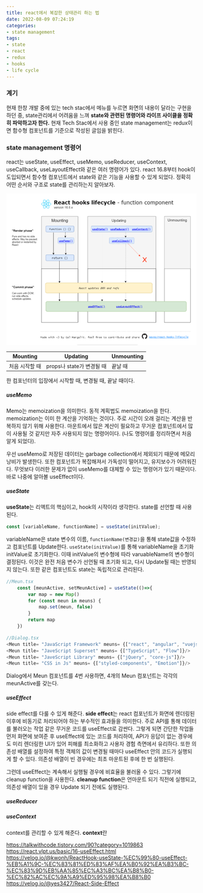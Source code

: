 ```yaml
---
title: react에서 복잡한 상태관리 하는 법
date: 2022-08-09 07:24:19
categories:
- state management
tags:
- state
- react
- redux
- hooks
- life cycle
---
```


### 계기

현재 한창 개발 중에 있는 tech stac에서 메뉴를 누르면 화면의 내용이 달라는 구현을 하던 중, state관리에서 어려움을 느껴 **state와 관련된 명령어와 라이프 사이클을 정확히 파악하고자 한다.** 현재 Tech Stac에서 사용 중인 state management는 redux이면 함수형 컴포넌트를 기준으로 작성된 글임을 밝힌다.

### state management 명령어

react는 useState, useEffect, useMemo, useReducer, useContext, useCallback, useLayoutEffect와 같은 여러 명령어가 있다. react 16.8부터 hook이 도입되면서 함수형 컴포넌트에서 state와 같은 기능을 사용할 수 있게 되었다. 정확히 어떤 순서와 구조로 state를 관리하는지 알아보자.

<img src='https://github.com/jun3047/jun3047.github.io/blob/master/assets/images/hookLifecyecle.png?raw=true' alt='hookLifecyecle'>

|Mounting|Updating|Unmounting
|-|-|-|
|처음 시작할 때|props나 state가 변경될 때|끝날 때|

한 컴포넌터의 입장에서 시작할 때, 변경될 때, 끝날 때이다.
<!-- react는 UI를 구축하기 위한 선언적이고 효율적이며 유연한 JavaScript 라이브러리이다. 컴포넌트라고 불리는 작고 고립된 코드의 파편을 이용하여 복잡한 UI를 구성하도록 돕는다. 그러한 과정에서 props를 통해 좀 더 유연한 컴포넌트를 설계하고 같은 작업을 반복하지 않을 수 있게 해준다. https://ko.reactjs.org/tutorial/tutorial.html -->

##### useMemo

Memo는 memoization을 의미한다. 동적 계획법도 memoization을 한다. memoization는 이미 한 계산을 기억하는 것이다. 주로 시간이 오래 걸리는 계산을 반복하지 않기 위해 사용한다. 마운트에서 많은 계산이 필요하고 무거운 컴포넌트에서 많이 사용될 것 같지만 자주 사용되지 않는 명령어이다. (나도 명령어를 정리하면서 처음 알게 되었다).

우선 useMemo로 저장된 데이터는 garbage collection에서 제외되기 때문에 메모리 낭비가 발생한다. 또한 컴포넌트가 복잡해져서 가독성이 떨어지고, 유지보수가 어려워진다. 무엇보다 이러한 문제가 없이 useMemo를 대체할 수 있는 명령어가 있기 때문이다. 바로 나중에 알아볼 useEffect이다.

##### useState

**useState**는 리액트의 핵심이고, hook의 시작이라 생각한다. state를 선언할 때 사용된다. 
```js
const [variableName, functionName] = useState(initValue);
```
variableName은 state 변수의 이름, `functionName(변경값)`을 통해 state값을 수정하고 컴포넌트를 Update한다. `useState(initValue)`를 통해 variableName을 초기화 initValue로 초기화한다. 이때 initValue의 변수형에 따라 varuableName의 변수형이 결정된다. 이것은 완전 처음 변수가 선언될 때 초기화 되고, 다시 Update될 때는 반영되지 않는다. 또한 같은 컴포넌트도 state는 독립적으로 관리된다. 

```js
//Meun.tsx
    const [meunActive, setMeunActive] = useState(()=>{
        var map = new Map()
        for (const meun in meuns) {
            map.set(meun, false)
        }
        return map
    })
```

```js
//Dialog.tsx
<Meun title= "JavaScript Framework" meuns= {["react", "angular", "vuejs"]}/>
<Meun title= "JaveScript Superset" meuns= {["TypeScript", "Flow"]}/>
<Meun title= "JaveScript Library" meuns= {["jQuery", "core-js"]}/>
<Meun title= "CSS in Js" meuns= {["styled-components", "Emotion"]}/>
```
Dialog에서 Meun 컴포넌트를 4번 사용하면, 4개의 Meun 컴포넌트는 각각의 meunActive를 갖는다.

##### useEffect

side effect를 다룰 수 있게 해준다. **side effect**는 react 컴포넌트가 화면에 렌더링된 이후에 비동기로 처리되어야 하는 부수적인 효과들을 의미한다. 주로 API를 통해 데이터를 불러오는 작업 같은 무거운 코드를 useEffect로 감싼다. 그렇게 되면 간단한 작업들 먼저 화면에 보여준 후 useEffect에 있는 코드를 처리하여, API가 응답이 없는 경우에도 미리 렌더링한 UI가 있어 피해를 최소화하고 사용자 경험 측면에서 유리하다. 또한 의존성 배열를 설정하여 특정 객체의 값이 변경될 때마다 useEffect 안의 코드가 실행되게 할 수 있다. 의존성 배열이 빈 경우에는 최초 마운트된 후에 한 번 실행된다.

그런데 useEffect는 계속해서 실행될 경우에 비효율을 불러올 수 있다. 그렇기에 cleanup function을 사용한다. **cleanup function**은 언마운트 되기 직전에 실행되고, 의존성 배열이 있을 경우 Update 되기 전에도 실행된다.

##### useReducer
##### useContext

context를 관리할 수 있게 해준다. **context**란 



https://talkwithcode.tistory.com/90?category=1019863
https://react.vlpt.us/basic/16-useEffect.html
https://velog.io/@kwonh/ReactHook-useState-%EC%99%80-useEffect-%EB%A1%9C-%EC%83%81%ED%83%AF%EA%B0%92%EA%B3%BC-%EC%83%9D%EB%AA%85%EC%A3%BC%EA%B8%B0-%EC%82%AC%EC%9A%A9%ED%95%98%EA%B8%B0
https://velog.io/@yes3427/React-Side-Effect
